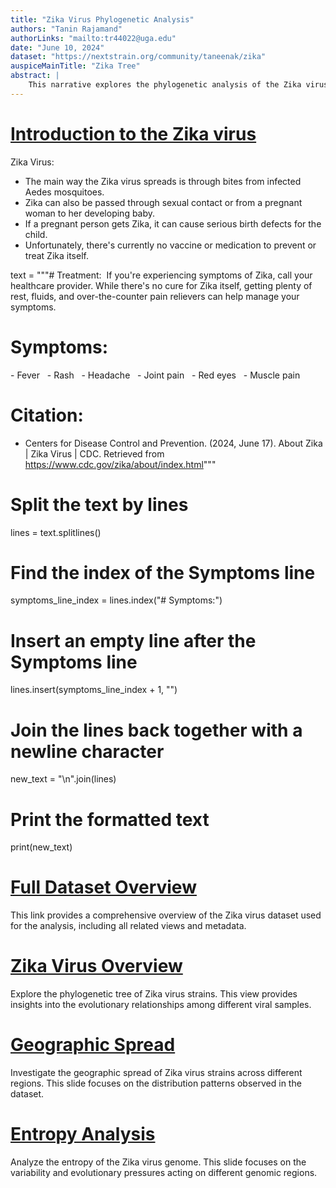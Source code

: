 ```yaml
---
title: "Zika Virus Phylogenetic Analysis"
authors: "Tanin Rajamand"
authorLinks: "mailto:tr44022@uga.edu"
date: "June 10, 2024"
dataset: "https://nextstrain.org/community/taneenak/zika"
auspiceMainTitle: "Zika Tree"
abstract: |
    This narrative explores the phylogenetic analysis of the Zika virus using Nextstrain. It includes slides on the tree, map views of the virus's evolution, and entropy analysis.
---
```


# [Introduction to the Zika virus](https://nextstrain.org/community/taneenak/zika)

Zika Virus: 
- The main way the Zika virus spreads is through bites from infected Aedes mosquitoes.
- Zika can also be passed through sexual contact or from a pregnant woman to her developing baby.
- If a pregnant person gets Zika, it can cause serious birth defects for the child.
- Unfortunately, there's currently no vaccine or medication to prevent or treat Zika itself.

text = """# Treatment: 
If you're experiencing symptoms of Zika, call your healthcare provider. While there's no cure for Zika itself, getting plenty of rest, fluids, and over-the-counter pain relievers can help manage your symptoms.
# Symptoms:
- Fever  
- Rash  
- Headache  
- Joint pain  
- Red eyes  
- Muscle pain

# Citation:
- Centers for Disease Control and Prevention. (2024, June 17). About Zika | Zika Virus | CDC. Retrieved from https://www.cdc.gov/zika/about/index.html"""

# Split the text by lines
lines = text.splitlines()

# Find the index of the Symptoms line
symptoms_line_index = lines.index("# Symptoms:")

# Insert an empty line after the Symptoms line
lines.insert(symptoms_line_index + 1, "")

# Join the lines back together with a newline character
new_text = "\n".join(lines)

# Print the formatted text
print(new_text)

  
# [Full Dataset Overview](https://nextstrain.org/community/taneenak/zika?p=full)

This link provides a comprehensive overview of the Zika virus dataset used for the analysis, including all related views and metadata.

# [Zika Virus Overview](https://nextstrain.org/community/taneenak/zika?d=tree&p=full)

Explore the phylogenetic tree of Zika virus strains. This view provides insights into the evolutionary relationships among different viral samples.

# [Geographic Spread](https://nextstrain.org/community/taneenak/zika?d=map&p=full)

Investigate the geographic spread of Zika virus strains across different regions. This slide focuses on the distribution patterns observed in the dataset.

# [Entropy Analysis](https://nextstrain.org/community/taneenak/zika?d=entropy&p=full)

Analyze the entropy of the Zika virus genome. This slide focuses on the variability and evolutionary pressures acting on different genomic regions.






